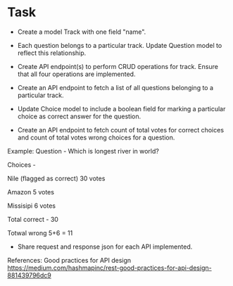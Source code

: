 # Task

- Create a model Track with one field "name".

- Each question belongs to a particular track. Update Question model to reflect this relationship.

- Create API endpoint(s) to perform CRUD operations for track. Ensure that all four operations are implemented.

- Create an API endpoint to fetch a list of all questions belonging to a particular track.

- Update Choice model to include a boolean field for marking a particular choice as correct answer for the question.

- Create an API endpoint to fetch count of total votes for correct choices and count of total votes wrong choices for a question.

Example:
Question - Which is longest river in world?

Choices -

Nile (flagged as correct) 30 votes

Amazon 5 votes

Missisipi 6 votes

Total correct - 30

Totwal wrong 5+6 = 11


- Share request and response json for each API implemented.

References:
Good practices for API design https://medium.com/hashmapinc/rest-good-practices-for-api-design-881439796dc9
